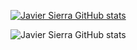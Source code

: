 

[![Javier Sierra GitHub stats](https://github-readme-stats.vercel.app/api?username=javiersierrag)](https://github.com/javiersierrag/github-readme-stats)

![Javier Sierra GitHub stats](https://github-readme-stats.vercel.app/api?username=javiersierrag&hide=contribs,prs)

